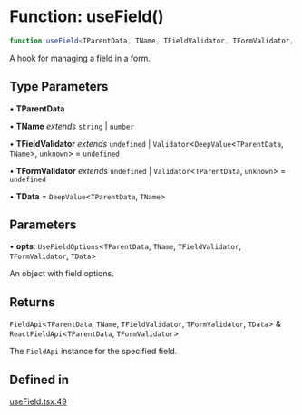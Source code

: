# Function: useField()

```ts
function useField<TParentData, TName, TFieldValidator, TFormValidator, TData>(opts): FieldApi<TParentData, TName, TFieldValidator, TFormValidator, TData> & ReactFieldApi<TParentData, TFormValidator>
```

A hook for managing a field in a form.

## Type Parameters

• **TParentData**

• **TName** *extends* `string` \| `number`

• **TFieldValidator** *extends* `undefined` \| `Validator`\<`DeepValue`\<`TParentData`, `TName`\>, `unknown`\> = `undefined`

• **TFormValidator** *extends* `undefined` \| `Validator`\<`TParentData`, `unknown`\> = `undefined`

• **TData** = `DeepValue`\<`TParentData`, `TName`\>

## Parameters

• **opts**: `UseFieldOptions`\<`TParentData`, `TName`, `TFieldValidator`, `TFormValidator`, `TData`\>

An object with field options.

## Returns

`FieldApi`\<`TParentData`, `TName`, `TFieldValidator`, `TFormValidator`, `TData`\> & `ReactFieldApi`\<`TParentData`, `TFormValidator`\>

The `FieldApi` instance for the specified field.

## Defined in

[useField.tsx:49](https://github.com/TanStack/form/blob/2bebfd5214c4cdfbf6feacb7b1e25a6825957062/packages/react-form/src/useField.tsx#L49)
